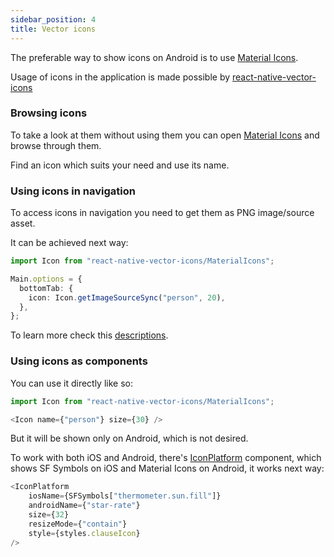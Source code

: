 ```yaml
---
sidebar_position: 4
title: Vector icons
---
```


The preferable way to show icons on Android is to use [Material Icons](https://fonts.google.com/icons).

Usage of icons in the application is made possible by [react-native-vector-icons](https://github.com/oblador/react-native-vector-icons)

### Browsing icons

To take a look at them without using them you can open [Material Icons](https://fonts.google.com/icons) and browse through them.

Find an icon which suits your need and use its name.

### Using icons in navigation

To access icons in navigation you need to get them as PNG image/source asset.

It can be achieved next way:

```typescript jsx
import Icon from "react-native-vector-icons/MaterialIcons";

Main.options = {
  bottomTab: {
    icon: Icon.getImageSourceSync("person", 20),
  },
};
```

To learn more check this [descriptions](https://github.com/oblador/react-native-vector-icons#usage-as-png-imagesource-object).

### Using icons as components

You can use it directly like so:

```typescript jsx
import Icon from "react-native-vector-icons/MaterialIcons";

<Icon name={"person"} size={30} />
```

But it will be shown only on Android, which is not desired.

To work with both iOS and Android, there's [IconPlatform](../components/icon-platform.md) component,
which shows SF Symbols on iOS and Material Icons on Android, it works next way:

```typescript jsx
<IconPlatform 
    iosName={SFSymbols["thermometer.sun.fill"]}
    androidName={"star-rate"}
    size={32} 
    resizeMode={"contain"} 
    style={styles.clauseIcon}
/>
```
